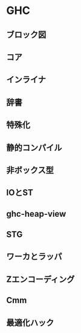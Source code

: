 # GHC

## ブロック図

## コア

## インライナ

## 辞書

## 特殊化

## 静的コンパイル

## 非ボックス型

## IOとST

## ghc-heap-view

## STG

## ワーカとラッパ

## Zエンコーディング

## Cmm

## 最適化ハック
